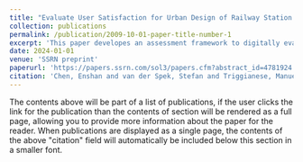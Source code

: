 ```yaml
---
title: "Evaluate User Satisfaction for Urban Design of Railway Station Areas: An Assessment Framework Using Agent-Based Simulation"
collection: publications
permalink: /publication/2009-10-01-paper-title-number-1
excerpt: 'This paper developes an assessment framework to digitally evaluation the user satisfaction in railway station areas'
date: 2024-01-01
venue: 'SSRN preprint'
paperurl: 'https://papers.ssrn.com/sol3/papers.cfm?abstract_id=4781924'
citation: 'Chen, Enshan and van der Spek, Stefan and Triggianese, Manuela and van der Hoeven, Frank, Evaluate User Satisfaction for Urban Design of Railway Station Areas: An Assessment Framework Using Agent-Based Simulation. Available at SSRN'
---
```


The contents above will be part of a list of publications, if the user clicks the link for the publication than the contents of section will be rendered as a full page, allowing you to provide more information about the paper for the reader. When publications are displayed as a single page, the contents of the above "citation" field will automatically be included below this section in a smaller font.
